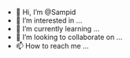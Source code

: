 - 👋 Hi, I’m @Sampid
- 👀 I’m interested in ...
- 🌱 I’m currently learning ...
- 💞️ I’m looking to collaborate on ...
- 📫 How to reach me ...

<!---
Sampid/Sampid is a ✨ special ✨ repository because its `README.md` (this file) appears on your GitHub profile.
You can click the Preview link to take a look at your changes.
--->
